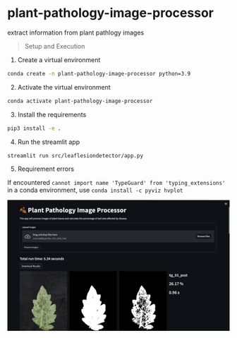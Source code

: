 # plant-pathology-image-processor
extract information from plant pathlogy images

> Setup and Execution

1. Create a virtual environment

```bash
conda create -n plant-pathology-image-processor python=3.9
```
2. Activate the virtual environment

```bash
conda activate plant-pathology-image-processor
```
3. Install the requirements

```bash
pip3 install -e .
```

4. Run the streamlit app

```bash
streamlit run src/leaflesiondetector/app.py
```

5. Requirement errors

If encountered `cannot import name 'TypeGuard' from 'typing_extensions'` in a conda environment, use `conda install -c pyviz hvplot`

![Demo](./demo.png)